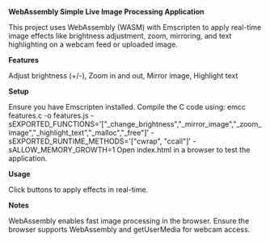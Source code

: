 **WebAssembly Simple Live Image Processing Application**

This project uses WebAssembly (WASM) with Emscripten to apply real-time image effects like brightness adjustment, zoom, mirroring, and text highlighting on a webcam feed or uploaded image.

**Features**

Adjust brightness (+/-), Zoom in and out, Mirror image, Highlight text

**Setup**

Ensure you have Emscripten installed.
Compile the C code using:
    emcc features.c -o features.js -sEXPORTED_FUNCTIONS='["_change_brightness","_mirror_image","_zoom_image","_highlight_text","_malloc","_free"]' -sEXPORTED_RUNTIME_METHODS='["cwrap", "ccall"]' -sALLOW_MEMORY_GROWTH=1
Open index.html in a browser to test the application.

**Usage**

Click buttons to apply effects in real-time. 

**Notes**

WebAssembly enables fast image processing in the browser. 
Ensure the browser supports WebAssembly and getUserMedia for webcam access.
